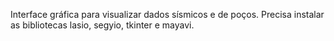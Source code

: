 Interface gráfica para visualizar dados sísmicos e de poços. Precisa instalar as bibliotecas lasio, segyio, tkinter e mayavi. 
